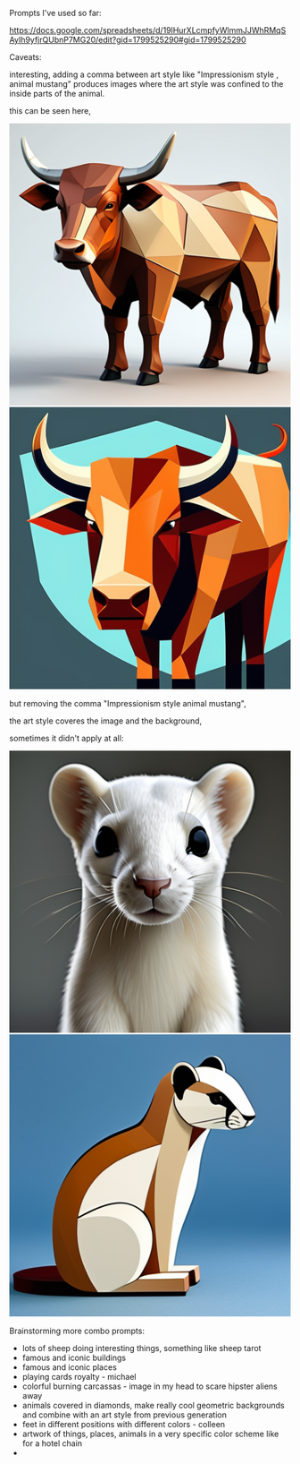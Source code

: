 
Prompts I've used so far:

https://docs.google.com/spreadsheets/d/19lHurXLcmpfyWlmmJJWhRMqSAyIh9yfjrQUbnP7MG20/edit?gid=1799525290#gid=1799525290

Caveats:

interesting, adding a comma between art style like "Impressionism style , animal mustang" produces images where the art style was confined to the inside parts of the animal.

this can be seen here, 

![cow](./animals%20cubism/00410-899013019.png?raw=true)
![cow](./animals%20cubism%202/00416-3518403274.png?raw=true)

but removing the comma "Impressionism style animal mustang",

the art style coveres the image and the background,

sometimes it didn't apply at all:

![ermine](./animals%20cubism/00378-3463598972.png?raw=true)
![ermine](./animals%20cubism%202/00384-471156219.png?raw=true)


Brainstorming more combo prompts:

* lots of sheep doing interesting things, something like sheep tarot
* famous and iconic buildings
* famous and iconic places
* playing cards royalty - michael
* colorful burning carcassas - image in my head to scare hipster aliens away
* animals covered in diamonds, make really cool geometric backgrounds and combine with an art style from previous generation
* feet in different positions with different colors - colleen
* artwork of things, places, animals in a very specific color scheme like for a hotel chain
* 


